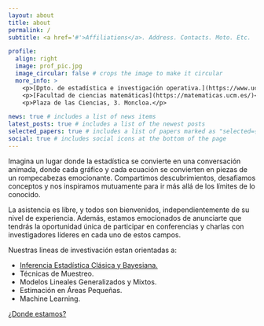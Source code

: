 ```yaml
---
layout: about
title: about
permalink: /
subtitle: <a href='#'>Affiliations</a>. Address. Contacts. Moto. Etc.

profile:
  align: right
  image: prof_pic.jpg
  image_circular: false # crops the image to make it circular
  more_info: >
    <p>[Dpto. de estadística e investigación operativa.](https://www.ucm.es/dpeio)</p>
    <p>[Facultad de ciencias matemáticas](https://matematicas.ucm.es/)</p>
    <p>Plaza de las Ciencias, 3. Moncloa.</p>

news: true # includes a list of news items
latest_posts: true # includes a list of the newest posts
selected_papers: true # includes a list of papers marked as "selected={true}"
social: true # includes social icons at the bottom of the page
---
```


Imagina un lugar donde la estadística se convierte en una conversación animada, donde cada gráfico y cada ecuación se convierten en piezas de un rompecabezas emocionante. Compartimos descubrimientos, desafiamos conceptos y nos inspiramos mutuamente para ir más allá de los límites de lo conocido.

La asistencia es libre, y todos son bienvenidos, independientemente de su nivel de experiencia. Además, estamos emocionados de anunciarte que tendrás la oportunidad única de participar en conferencias y charlas con investigadores líderes en cada uno de estos campos. 

Nuestras lineas de investivación estan orientadas a:

- [Inferencia Estadística Clásica y Bayesiana.](https://www.youtube.com/watch?v=r76oDIvwETI)
- Técnicas de Muestreo.
- Modelos Lineales Generalizados y Mixtos.
- Estimación en Áreas Pequeñas.
- Machine Learning.

[¿Donde estamos?](https://www.google.com/maps/place/Facultad+de+Ciencias+Matem%C3%A1ticas/@40.4494573,-3.7442893,15z/data=!3m2!4b1!5s0xd4228344c8eed65:0xc5734db33a171a9f!4m6!3m5!1s0xd42283448dd5227:0x2ec4a86e26462d8b!8m2!3d40.4494588!4d-3.7258568!16s%2Fg%2F1230_4n_?entry=ttu)

<!-- Link to your social media connections, too. This theme is set up to use [Font Awesome icons](https://fontawesome.com/) and [Academicons](https://jpswalsh.github.io/academicons/), like the ones below. Add your Facebook, Twitter, LinkedIn, Google Scholar, or just disable all of them.
 -->